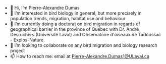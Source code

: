 - 👋 Hi, I’m Pierre-Alexandre Dumas
- 👀 I’m interested in bird biology in general, but more precisely in population trends, migration, habitat use and behaviour
- 🌱 I’m currently doing a doctorat on bird migration in regards of geographical barrier in the province of Québec with Dr. André Desrochers (Université Laval) and Observatoire d'oiseaux de Tadoussac - Explos-Nature.
- 💞️ I’m looking to collaborate on any bird migration and biology research project
- 📫 How to reach me: email at Pierre-Alexandre.Dumas1@ULaval.ca

<!---
pad1313134/pad1313134 is a ✨ special ✨ repository because its `README.md` (this file) appears on your GitHub profile.
You can click the Preview link to take a look at your changes.
--->
